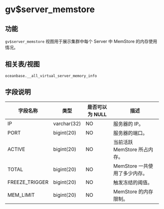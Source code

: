 gv$server_memstore 
=======================================



功能 
-----------

`gv$server_memstore` 视图用于展示集群中每个 Server 中 MemStore 的内存使用情况。

相关表/视图 
---------------

`oceanbase.__all_virtual_server_memory_info`

字段说明 
-------------



|    **字段名称**    |   **类型**    | **是否可以为 NULL** |       **描述**        |
|----------------|-------------|----------------|---------------------|
| IP             | varchar(32) | NO             | 服务器的 IP。            |
| PORT           | bigint(20)  | NO             | 服务器的端口。             |
| ACTIVE         | bigint(20)  | NO             | 当前活跃 MemStore 所占内存。 |
| TOTAL          | bigint(20)  | NO             | MemStore 一共使用了多少内存。 |
| FREEZE_TRIGGER | bigint(20)  | NO             | 触发冻结的阈值。            |
| MEM_LIMIT      | bigint(20)  | NO             | MemStore 的内存限制。     |


